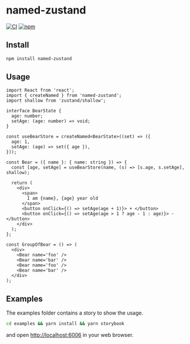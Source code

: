 # named-zustand

[![CI](https://img.shields.io/github/actions/workflow/status/zityspace/named-zustand/release.yml?branch=master)](https://github.com/zityspace/named-zustand/actions?query=workflow%3ARelease)
[![npm](https://img.shields.io/npm/v/named-zustand)](https://www.npmjs.com/package/named-zustand)

## Install

```bash
npm install named-zustand
```

## Usage

```tsx
import React from 'react';
import { createNamed } from 'named-zustand';
import shallow from 'zustand/shallow';

interface BearState {
  age: number;
  setAge: (age: number) => void;
}

const useBearStore = createNamed<BearState>((set) => ({
  age: 1,
  setAge: (age) => set({ age }),
}));

const Bear = ({ name }: { name: string }) => {
  const [age, setAge] = useBearStore(name, (s) => [s.age, s.setAge], shallow);

  return (
    <div>
      <span>
        I am {name}, {age} year old
      </span>
      <button onClick={() => setAge(age + 1)}> + </button>
      <button onClick={() => setAge(age > 1 ? age - 1 : age)}> - </button>
    </div>
  );
};

const GroupOfBear = () => (
  <div>
    <Bear name='foo' />
    <Bear name='bar' />
    <Bear name='foo' />
    <Bear name='bar' />
  </div>
);
```

## Examples

The examples folder contains a story to show the usage.

```bash
cd examples && yarn install && yarn storybook
```

and open [http://localhost:6006](http://localhost:6006) in your web browser.
